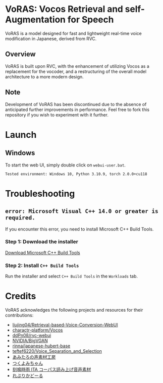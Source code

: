 # VoRAS: Vocos Retrieval and self-Augmentation for Speech

VoRAS is a model designed for fast and lightweight real-time voice modification in Japanese, derived from RVC.

## Overview

VoRAS is built upon RVC, with the enhancement of utilizing Vocos as a replacement for the vocoder, and a restructuring of the overall model architecture to a more modern design.

## Note

Development of VoRAS has been discontinued due to the absence of anticipated further improvements in performance. Feel free to fork this repository if you wish to experiment with it further.

# Launch

## Windows

To start the web UI, simply double click on `webui-user.bat`.

```
Tested environment: Windows 10, Python 3.10.9, torch 2.0.0+cu118
```

# Troubleshooting

## `error: Microsoft Visual C++ 14.0 or greater is required.`

If you encounter this error, you need to install Microsoft C++ Build Tools.

### Step 1: Download the installer

[Download Microsoft C++ Build Tools](https://visualstudio.microsoft.com/ja/thank-you-downloading-visual-studio/?sku=BuildTools&rel=16)

### Step 2: Install `C++ Build Tools`

Run the installer and select `C++ Build Tools` in the `Workloads` tab.

# Credits

VoRAS acknowledges the following projects and resources for their contributions:

- [liujing04/Retrieval-based-Voice-Conversion-WebUI](https://github.com/liujing04/Retrieval-based-Voice-Conversion-WebUI)
- [charactr-platform/Vocos](https://github.com/charactr-platform/vocos)
- [ddPn08/rvc-webui](https://github.com/ddPn08/rvc-webui/tree/main)
- [NVIDIA/BigVGAN](https://github.com/NVIDIA/BigVGAN)
- [rinna/japanese-hubert-base](https://huggingface.co/rinna/japanese-hubert-base)
- [teftef6220/Voice_Separation_and_Selection](https://github.com/teftef6220/Voice_Separation_and_Selection)
- [あみたろの声素材工房](https://amitaro.net/)
- [つくよみちゃん](https://tyc.rei-yumesaki.net/)
- [刻鳴時雨 ITA コーパス読み上げ音声素材](https://booth.pm/ja/items/3640133)
- [れぷりかどーる](https://kikyohiroto1227.wixsite.com/kikoto-utau)
